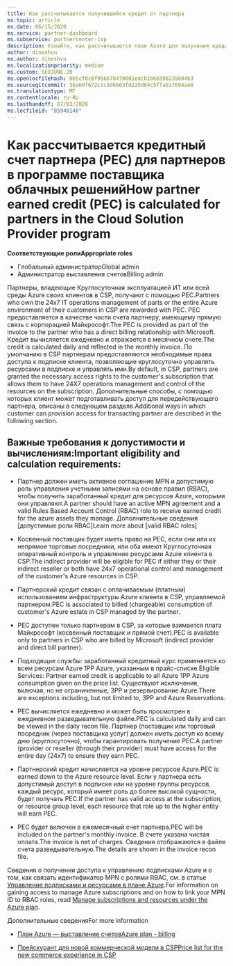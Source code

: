 ```yaml
---
title: Как рассчитывается получившийся кредит от партнера
ms.topic: article
ms.date: 06/15/2020
ms.service: partner-dashboard
ms.subservice: partnercenter-csp
description: Узнайте, как рассчитывается план Azure для получения кредита (PEC). Сюда входят требования к допустимости для партнеров и косвенных поставщиков.
author: dineshvu
ms.author: dineshvu
ms.localizationpriority: medium
ms.custom: SEOJUNE.20
ms.openlocfilehash: 065cf0c8f95667b470081edcb1b66398235604b3
ms.sourcegitcommit: 36a60f672c1c3d6b63fd225d04c5ffa917694ae0
ms.translationtype: MT
ms.contentlocale: ru-RU
ms.lasthandoff: 07/03/2020
ms.locfileid: "85948140"
---
```

# <a name="how-partner-earned-credit-pec-is-calculated-for-partners-in-the-cloud-solution-provider-program"></a><span data-ttu-id="f1e84-104">Как рассчитывается кредитный счет партнера (PEC) для партнеров в программе поставщика облачных решений</span><span class="sxs-lookup"><span data-stu-id="f1e84-104">How partner earned credit (PEC) is calculated for partners in the Cloud Solution Provider program</span></span>

<span data-ttu-id="f1e84-105">**Соответствующие роли**</span><span class="sxs-lookup"><span data-stu-id="f1e84-105">**Appropriate roles**</span></span>

- <span data-ttu-id="f1e84-106">Глобальный администратор</span><span class="sxs-lookup"><span data-stu-id="f1e84-106">Global admin</span></span>
- <span data-ttu-id="f1e84-107">Администратор выставления счетов</span><span class="sxs-lookup"><span data-stu-id="f1e84-107">Billing admin</span></span>

<span data-ttu-id="f1e84-108">Партнеры, владеющие Круглосуточная эксплуатацией ИТ или всей среды Azure своих клиентов в CSP, получают с помощью PEC.</span><span class="sxs-lookup"><span data-stu-id="f1e84-108">Partners who own the 24x7 IT operations management of parts or the entire Azure environment of their customers in CSP are rewarded with PEC.</span></span> <span data-ttu-id="f1e84-109">PEC предоставляется в качестве части счета партнеру, имеющему прямую связь с корпорацией Майкрософт.</span><span class="sxs-lookup"><span data-stu-id="f1e84-109">The PEC is provided as part of the invoice to the partner who has a direct billing relationship with Microsoft.</span></span> <span data-ttu-id="f1e84-110">Кредит вычисляется ежедневно и отражается в месячном счете.</span><span class="sxs-lookup"><span data-stu-id="f1e84-110">The credit is calculated daily and reflected in the monthly invoice.</span></span> <span data-ttu-id="f1e84-111">По умолчанию в CSP партнерам предоставляются необходимые права доступа к подписке клиента, позволяющие круглосуточно управлять ресурсами в подписке и управлять ими.</span><span class="sxs-lookup"><span data-stu-id="f1e84-111">By default, in CSP, partners are granted the necessary access rights to the customer's subscription that allows them to have 24X7 operations management and control of the resources on the subscription.</span></span> <span data-ttu-id="f1e84-112">Дополнительные способы, с помощью которых клиент может подготавливать доступ для передействующего партнера, описаны в следующем разделе.</span><span class="sxs-lookup"><span data-stu-id="f1e84-112">Additional ways in which customer can provision access for transacting partner are described in the following section.</span></span>


## <a name="important-eligibility-and-calculation-requirements"></a><span data-ttu-id="f1e84-113">Важные требования к допустимости и вычислениям:</span><span class="sxs-lookup"><span data-stu-id="f1e84-113">Important eligibility and calculation requirements:</span></span>

- <span data-ttu-id="f1e84-114">Партнер должен иметь активное соглашение MPN и допустимую роль управления учетными записями на основе правил (RBAC), чтобы получить заработанный кредит для ресурсов Azure, которыми они управляют.</span><span class="sxs-lookup"><span data-stu-id="f1e84-114">A partner should have an active MPN agreement and a valid Rules Based Account Control (RBAC) role to receive earned credit for the azure assets they manage.</span></span> <span data-ttu-id="f1e84-115">Дополнительные сведения [допустимые роли RBAC]</span><span class="sxs-lookup"><span data-stu-id="f1e84-115">Learn more about [valid RBAC roles]</span></span>

- <span data-ttu-id="f1e84-116">Косвенный поставщик будет иметь право на PEC, если они или их непрямое торговые посредники, или оба имеют Круглосуточная оперативный контроль и управление ресурсами Azure клиента в CSP.</span><span class="sxs-lookup"><span data-stu-id="f1e84-116">The indirect provider will be eligible for PEC if either they or their indirect reseller or both have 24x7 operational control and management of the customer's Azure resources in CSP.</span></span>

- <span data-ttu-id="f1e84-117">Партнерский кредит связан с оплачиваемым (платным) использованием инфраструктуры Azure клиента в CSP, управляемой партнером.</span><span class="sxs-lookup"><span data-stu-id="f1e84-117">PEC is associated to billed (chargeable) consumption of customer's Azure estate in CSP managed by the partner.</span></span> 

- <span data-ttu-id="f1e84-118">PEC доступен только партнерам в CSP, за которые взимается плата Майкрософт (косвенный поставщик и прямой счет).</span><span class="sxs-lookup"><span data-stu-id="f1e84-118">PEC is available only to partners in CSP who are billed by Microsoft (indirect provider and direct bill partner).</span></span>

- <span data-ttu-id="f1e84-119">Подходящие службы: заработанный кредитный курс применяется ко всем ресурсам Azure 1PP Azure, указанным в прайс-списке.</span><span class="sxs-lookup"><span data-stu-id="f1e84-119">Eligible Services: Partner earned credit is applicable to all Azure 1PP Azure consumption given on the price list.</span></span> <span data-ttu-id="f1e84-120">Существуют исключения, включая, но не ограниченные, 3PP и резервирование Azure.</span><span class="sxs-lookup"><span data-stu-id="f1e84-120">There are exceptions including, but not limited to, 3PP and Azure Reservations.</span></span>

- <span data-ttu-id="f1e84-121">PEC вычисляется ежедневно и может быть просмотрен в ежедневном разведывательную файле.</span><span class="sxs-lookup"><span data-stu-id="f1e84-121">PEC is calculated daily and can be viewed in the daily recon file.</span></span> <span data-ttu-id="f1e84-122">Партнер (поставщик или торговый посредник (через поставщика услуг) должен иметь доступ ко всему дню (круглосуточно), чтобы гарантировать получение PEC.</span><span class="sxs-lookup"><span data-stu-id="f1e84-122">A partner (provider or reseller (through their provider) must have access for the entire day (24x7) to ensure they earn PEC.</span></span>

- <span data-ttu-id="f1e84-123">Партнерский кредит начисляется на уровне ресурсов Azure.</span><span class="sxs-lookup"><span data-stu-id="f1e84-123">PEC is earned down to the Azure resource level.</span></span> <span data-ttu-id="f1e84-124">Если у партнера есть допустимый доступ в подписке или на уровне группы ресурсов, каждый ресурс, который имеет роль до более высокой сущности, будет получать PEC.</span><span class="sxs-lookup"><span data-stu-id="f1e84-124">If the partner has valid access at the subscription, or resource group level, each resource that role up to the higher entity will earn PEC.</span></span> 

- <span data-ttu-id="f1e84-125">PEC будет включен в ежемесячный счет партнера.</span><span class="sxs-lookup"><span data-stu-id="f1e84-125">PEC will be included on the partner's monthly invoice.</span></span> <span data-ttu-id="f1e84-126">В счете указана чистая оплата.</span><span class="sxs-lookup"><span data-stu-id="f1e84-126">The invoice is net of charges.</span></span> <span data-ttu-id="f1e84-127">Сведения отображаются в файле счета разведывательную.</span><span class="sxs-lookup"><span data-stu-id="f1e84-127">The details are shown in the invoice recon file.</span></span>

<span data-ttu-id="f1e84-128">Сведения о получении доступа к управлению подписками Azure и о том, как связать идентификатор MPN с ролями RBAC, см. в статье [Управление подписками и ресурсами в плане Azure](azure-plan-manage.md).</span><span class="sxs-lookup"><span data-stu-id="f1e84-128">For information on gaining access to manage Azure subscriptions and on how to link your MPN ID to RBAC roles, read [Manage subscriptions and resources under the Azure plan](azure-plan-manage.md).</span></span>

<span data-ttu-id="f1e84-129">Дополнительные сведения</span><span class="sxs-lookup"><span data-stu-id="f1e84-129">For more information</span></span>

- [<span data-ttu-id="f1e84-130">План Azure — выставление счетов</span><span class="sxs-lookup"><span data-stu-id="f1e84-130">Azure plan - billing</span></span>](azure-plan-billing.md)

- [<span data-ttu-id="f1e84-131">Прейскурант для новой коммерческой модели в CSP</span><span class="sxs-lookup"><span data-stu-id="f1e84-131">Price list for the new commerce experience in CSP </span></span>](azure-plan-price-list.md)
